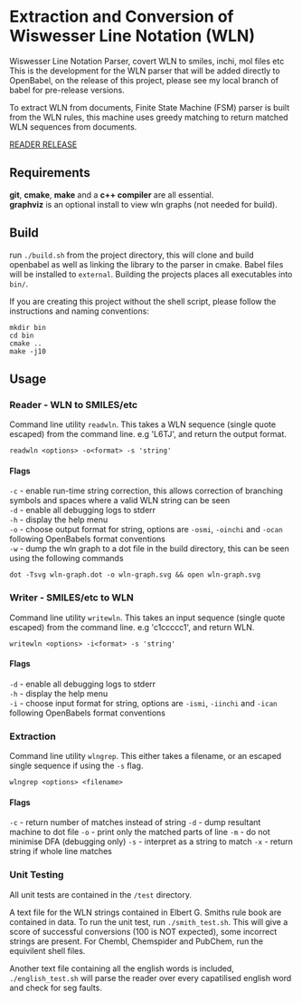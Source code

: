 # Extraction and Conversion of Wiswesser Line Notation (WLN) 

Wiswesser Line Notation Parser, covert WLN to smiles, inchi, mol files etc
This is the development for the WLN parser that will be added directly to OpenBabel, 
on the release of this project, please see my local branch of babel for pre-release versions. 

To extract WLN from documents, Finite State Machine (FSM) parser is built from the WLN rules, this machine uses greedy matching to return matched WLN sequences from documents. 

[READER RELEASE](./notes/release.md)

## Requirements

**git**, **cmake**, **make** and a **c++ compiler** are all essential. <br>
**graphviz** is an optional install to view wln graphs (not needed for build). 

## Build

run `./build.sh` from the project directory, this will clone and build openbabel as well as linking
the library to the parser in cmake. Babel files will be installed to `external`. Building the projects places all executables into `bin/`. 

If you are creating this project without the shell script, please follow the instructions and naming conventions:

```
mkdir bin
cd bin
cmake ..
make -j10
```

## Usage

### Reader - WLN to SMILES/etc

Command line utility `readwln`. This takes a WLN sequence (single quote escaped) from the command line. e.g 'L6TJ', and return the output format. 

```
readwln <options> -o<format> -s 'string'
```

#### Flags

`-c` - enable run-time string correction, this allows correction of branching symbols and spaces where a valid WLN string can be seen <br>
`-d` - enable all debugging logs to stderr<br>
`-h` - display the help menu <br>
`-o` - choose output format for string, options are `-osmi`, `-oinchi` and `-ocan` following OpenBabels format conventions <br>
`-w` - dump the wln graph to a dot file in the build directory, this can be seen using the following commands <br>

```
dot -Tsvg wln-graph.dot -o wln-graph.svg && open wln-graph.svg
```

### Writer - SMILES/etc to WLN

Command line utility `writewln`. This takes an input sequence (single quote escaped) from the command line. e.g 'c1ccccc1', and return WLN. 

```
writewln <options> -i<format> -s 'string'
```

#### Flags 

`-d` - enable all debugging logs to stderr<br>
`-h` - display the help menu <br>
`-i` - choose input format for string, options are `-ismi`, `-iinchi` and `-ican` following OpenBabels format conventions <br>


### Extraction 

Command line utility `wlngrep`. This either takes a filename, or an escaped single sequence if using the `-s` flag. 

```
wlngrep <options> <filename>
```
#### Flags 

`-c` - return number of matches instead of string
`-d` - dump resultant machine to dot file
`-o` - print only the matched parts of line
`-m` - do not minimise DFA (debugging only)
`-s` - interpret <filename> as a string to match
`-x` - return string if whole line matches


### Unit Testing

All unit tests are contained in the `/test` directory.  

A text file for the WLN strings contained in Elbert G. Smiths rule book are contained in data. To run the unit test, run `./smith_test.sh`. This will give a score of successful conversions (100 is NOT expected), some incorrect strings are present. For Chembl, Chemspider and PubChem, run the equivilent shell files. 

Another text file containing all the english words is included, `./english_test.sh` will parse the reader over every capatilised english word and check for seg faults. 




